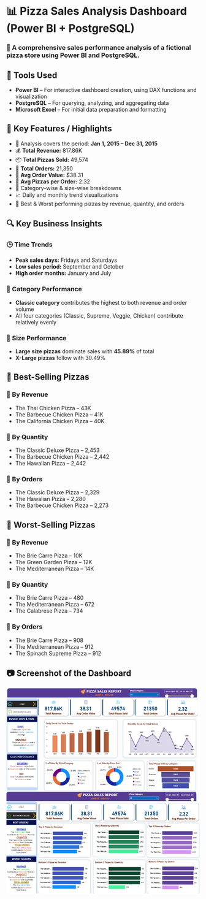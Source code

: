 # 📊 Pizza Sales Analysis Dashboard (Power BI + PostgreSQL)

### 🍕 A comprehensive sales performance analysis of a fictional pizza store using Power BI and PostgreSQL.


## 🧰 Tools Used

- **Power BI** – For interactive dashboard creation, using DAX functions and visualization
- **PostgreSQL** – For querying, analyzing, and aggregating data  
- **Microsoft Excel** – For initial data preparation and formatting


## 🌟 Key Features / Highlights

- 📅 Analysis covers the period: **Jan 1, 2015 – Dec 31, 2015**
- 💰 **Total Revenue:** 817.86K  
- 📦 **Total Pizzas Sold:** 49,574  
- 🧾 **Total Orders:** 21,350  
- 🍕 **Avg Order Value:** $38.31  
- 🍕 **Avg Pizzas per Order:** 2.32  
- 📐 Category-wise & size-wise breakdowns
- 📈 Daily and monthly trend visualizations
- 🥇 Best & Worst performing pizzas by revenue, quantity, and orders


## 🔍 Key Business Insights

### 🕒 Time Trends
- **Peak sales days:** Fridays and Saturdays
- **Low sales period:** September and October
- **High order months:** January and July

### 🧱 Category Performance
- **Classic category** contributes the highest to both revenue and order volume  
- All four categories (Classic, Supreme, Veggie, Chicken) contribute relatively evenly

### 📏 Size Performance
- **Large size pizzas** dominate sales with **45.89%** of total
- **X-Large pizzas** follow with 30.49%


## 🥇 Best-Selling Pizzas

### 🔸 By Revenue
- The Thai Chicken Pizza – 43K  
- The Barbecue Chicken Pizza – 41K  
- The California Chicken Pizza – 40K  

### 🔸 By Quantity
- The Classic Deluxe Pizza – 2,453  
- The Barbecue Chicken Pizza – 2,442  
- The Hawaiian Pizza – 2,442  

### 🔸 By Orders
- The Classic Deluxe Pizza – 2,329  
- The Hawaiian Pizza – 2,280  
- The Barbecue Chicken Pizza – 2,273  


## 🥶 Worst-Selling Pizzas

### 🔹 By Revenue
- The Brie Carre Pizza – 10K  
- The Green Garden Pizza – 12K  
- The Mediterranean Pizza – 14K  

### 🔹 By Quantity
- The Brie Carre Pizza – 480  
- The Mediterranean Pizza – 672  
- The Calabrese Pizza – 734  

### 🔹 By Orders
- The Brie Carre Pizza – 908  
- The Mediterranean Pizza – 912  
- The Spinach Supreme Pizza – 912  

## 📷 Screenshot of the Dashboard

![Pizza Sales Dashboard](https://github.com/VirajAdake210706/Pizza-Sales-Project/blob/main/Snapshot%20Of%20Pizza%20Sales%20Report.png)



